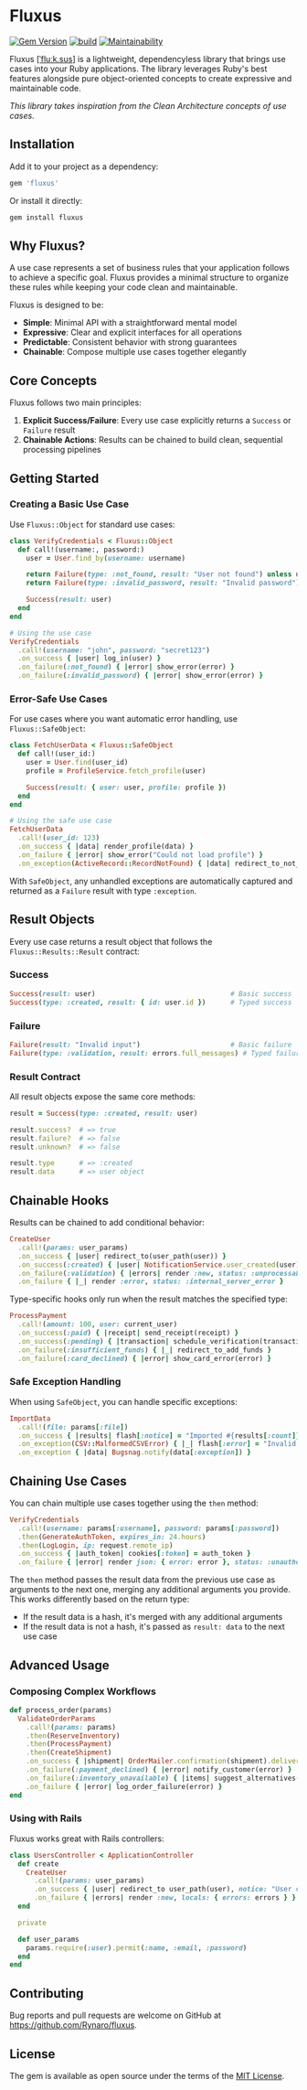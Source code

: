 # Fluxus

[![Gem Version](https://badge.fury.io/rb/fluxus.svg)](https://badge.fury.io/rb/fluxus)
[![build](https://github.com/Rynaro/fluxus/actions/workflows/ci.yml/badge.svg?branch=main)](https://github.com/Rynaro/fluxus/actions/workflows/ci.yml)
[![Maintainability](https://api.codeclimate.com/v1/badges/e86034a1a2fdc1e8e88b/maintainability)](https://codeclimate.com/github/Rynaro/fluxus/maintainability)

Fluxus [[ˈfluːk.sus]](https://en.wiktionary.org/wiki/fluxus#Latin) is a lightweight, dependencyless library that brings use cases into your Ruby applications. The library leverages Ruby's best features alongside pure object-oriented concepts to create expressive and maintainable code.

_This library takes inspiration from the Clean Architecture concepts of use cases._

## Installation

Add it to your project as a dependency:

```ruby
gem 'fluxus'
```

Or install it directly:

```ruby
gem install fluxus
```

## Why Fluxus?

A use case represents a set of business rules that your application follows to achieve a specific goal. Fluxus provides a minimal structure to organize these rules while keeping your code clean and maintainable.

Fluxus is designed to be:

- **Simple**: Minimal API with a straightforward mental model
- **Expressive**: Clear and explicit interfaces for all operations
- **Predictable**: Consistent behavior with strong guarantees
- **Chainable**: Compose multiple use cases together elegantly

## Core Concepts

Fluxus follows two main principles:

1. **Explicit Success/Failure**: Every use case explicitly returns a `Success` or `Failure` result
2. **Chainable Actions**: Results can be chained to build clean, sequential processing pipelines

## Getting Started

### Creating a Basic Use Case

Use `Fluxus::Object` for standard use cases:

```ruby
class VerifyCredentials < Fluxus::Object
  def call!(username:, password:)
    user = User.find_by(username: username)

    return Failure(type: :not_found, result: "User not found") unless user
    return Failure(type: :invalid_password, result: "Invalid password") unless user.valid_password?(password)

    Success(result: user)
  end
end

# Using the use case
VerifyCredentials
  .call!(username: "john", password: "secret123")
  .on_success { |user| log_in(user) }
  .on_failure(:not_found) { |error| show_error(error) }
  .on_failure(:invalid_password) { |error| show_error(error) }
```

### Error-Safe Use Cases

For use cases where you want automatic error handling, use `Fluxus::SafeObject`:

```ruby
class FetchUserData < Fluxus::SafeObject
  def call!(user_id:)
    user = User.find(user_id)
    profile = ProfileService.fetch_profile(user)

    Success(result: { user: user, profile: profile })
  end
end

# Using the safe use case
FetchUserData
  .call!(user_id: 123)
  .on_success { |data| render_profile(data) }
  .on_failure { |error| show_error("Could not load profile") }
  .on_exception(ActiveRecord::RecordNotFound) { |data| redirect_to_not_found }
```

With `SafeObject`, any unhandled exceptions are automatically captured and returned as a `Failure` result with type `:exception`.

## Result Objects

Every use case returns a result object that follows the `Fluxus::Results::Result` contract:

### Success

```ruby
Success(result: user)                                 # Basic success
Success(type: :created, result: { id: user.id })      # Typed success
```

### Failure

```ruby
Failure(result: "Invalid input")                      # Basic failure
Failure(type: :validation, result: errors.full_messages) # Typed failure
```

### Result Contract

All result objects expose the same core methods:

```ruby
result = Success(type: :created, result: user)

result.success?  # => true
result.failure?  # => false
result.unknown?  # => false

result.type      # => :created
result.data      # => user object
```

## Chainable Hooks

Results can be chained to add conditional behavior:

```ruby
CreateUser
  .call!(params: user_params)
  .on_success { |user| redirect_to(user_path(user)) }
  .on_success(:created) { |user| NotificationService.user_created(user) }
  .on_failure(:validation) { |errors| render :new, status: :unprocessable_entity }
  .on_failure { |_| render :error, status: :internal_server_error }
```

Type-specific hooks only run when the result matches the specified type:

```ruby
ProcessPayment
  .call!(amount: 100, user: current_user)
  .on_success(:paid) { |receipt| send_receipt(receipt) }
  .on_success(:pending) { |transaction| schedule_verification(transaction) }
  .on_failure(:insufficient_funds) { |_| redirect_to_add_funds }
  .on_failure(:card_declined) { |error| show_card_error(error) }
```

### Safe Exception Handling

When using `SafeObject`, you can handle specific exceptions:

```ruby
ImportData
  .call!(file: params[:file])
  .on_success { |results| flash[:notice] = "Imported #{results[:count]} records" }
  .on_exception(CSV::MalformedCSVError) { |_| flash[:error] = "Invalid CSV format" }
  .on_exception { |data| Bugsnag.notify(data[:exception]) }
```

## Chaining Use Cases

You can chain multiple use cases together using the `then` method:

```ruby
VerifyCredentials
  .call!(username: params[:username], password: params[:password])
  .then(GenerateAuthToken, expires_in: 24.hours)
  .then(LogLogin, ip: request.remote_ip)
  .on_success { |auth_token| cookies[:token] = auth_token }
  .on_failure { |error| render json: { error: error }, status: :unauthorized }
```

The `then` method passes the result data from the previous use case as arguments to the next one, merging any additional arguments you provide. This works differently based on the return type:

- If the result data is a hash, it's merged with any additional arguments
- If the result data is not a hash, it's passed as `result: data` to the next use case

## Advanced Usage

### Composing Complex Workflows

```ruby
def process_order(params)
  ValidateOrderParams
    .call!(params: params)
    .then(ReserveInventory)
    .then(ProcessPayment)
    .then(CreateShipment)
    .on_success { |shipment| OrderMailer.confirmation(shipment).deliver_later }
    .on_failure(:payment_declined) { |error| notify_customer(error) }
    .on_failure(:inventory_unavailable) { |items| suggest_alternatives(items) }
    .on_failure { |error| log_order_failure(error) }
end
```

### Using with Rails

Fluxus works great with Rails controllers:

```ruby
class UsersController < ApplicationController
  def create
    CreateUser
      .call!(params: user_params)
      .on_success { |user| redirect_to user_path(user), notice: "User created!" }
      .on_failure { |errors| render :new, locals: { errors: errors } }
  end

  private

  def user_params
    params.require(:user).permit(:name, :email, :password)
  end
end
```

## Contributing

Bug reports and pull requests are welcome on GitHub at https://github.com/Rynaro/fluxus.

## License

The gem is available as open source under the terms of the [MIT License](https://opensource.org/licenses/MIT).

